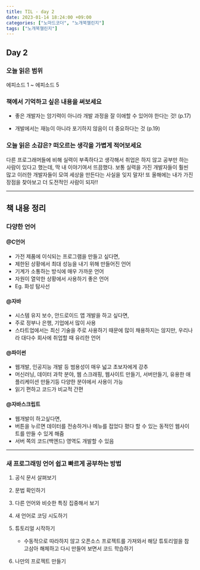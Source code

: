 ```yaml
---
title: TIL - day 2
date: 2023-01-14 18:24:00 +09:00
categories: ["노마드코더", "노개북챌린지"]
tags: ["노개북챌린지"]
---
```


## Day 2

### 오늘 읽은 범위

에피소드 1 ~ 에피소드 5

### 책에서 기억하고 싶은 내용을 써보세요

- 좋은 개발자는 암기력이 아니라 개발 과정을 잘 이애할 수 있어야 한다는 것! (p.17)

- 개발에서는 재능이 아니라 포기하지 않음이 더 중요하다는 것 (p.19)

### 오늘 읽은 소감은? 떠오르는 생각을 가볍게 적어보세요

다른 프로그래머들에 비해 실력이 부족하다고 생각해서 취업은 하지 않고 공부만 하는 사람이 있다고 했는데, 딱 내 이야기여서 뜨끔했다. 보통 실력을 가진 개발자들이 훨씬 많고 이러한 개발자들이 모여 세상을 만든다는 사실을 잊지 말자! 또 올해에는 내가 가진 장점을 찾아보고 더 도전적인 사람이 되자!!

---

## 책 내용 정리

### 다양한 언어

#### @C언어

- 가전 제품에 이식되는 프로그램을 만들고 싶다면,
- 제한된 상황에서 최대 성능을 내기 위해 만들어진 언어
- 기계가 소통하는 방식에 매우 가까운 언어
- 자원이 열악한 상황에서 사용하기 좋은 언어
- Eg. 화성 탐사선

#### @자바

- 시스템 유지 보수, 안드로이드 앱 개발을 하고 싶다면,
- 주로 정부나 은행, 기업에서 많이 사용
- 스타트업에서는 최신 기술을 주로 사용하기 때문에 많이 채용하지는 않지만, 우리나라 대다수 회사에 취업할 때 유리한 언어

#### @파이썬

- 웹개발, 인공지능 개발 등 범용성이 매우 넓고 초보자에게 강추
- 머신러닝, 데이터 과학 분야, 웹 스크래핑, 웹사이트 만들기, 서버만들기, 유용한 애플리케이션 만들기등 다양한 분야에서 사용이 가능
- 읽기 편하고 코드가 비교적 간편

#### @자바스크립트

- 웹개발이 하고싶다면,
- 버튼을 누르면 데이터를 전송하거나 메뉴를 접었다 폈다 할 수 있는 동적인 웹사이트를 만들 수 있게 해줌
- 서버 쪽의 코드(백엔드) 영역도 개발할 수 있음

---

### 새 프로그래밍 언어 쉽고 빠르게 공부하는 방법

1. 공식 문서 살펴보기

2. 문법 확인하기

3. 다른 언어와 비슷한 특징 집중해서 보기

4. 새 언어로 코딩 시도하기

5. 튜토리얼 시작하기

   - 수동적으로 따라하지 않고 오픈소스 프로젝트를 가져와서 해당 튜토리얼을 참고삼아 해체하고 다시 만들어 보면서 코드 학습하기

6. 나만의 프로젝트 만들기
